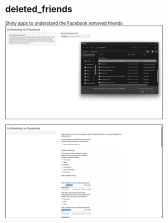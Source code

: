 # deleted_friends
Shiny apps to understand the Facebook removed friends
![alt text](1-upload.png "Uploading Facebook export data")

![alt text](2-survey.png "Data-based generation of questions")
